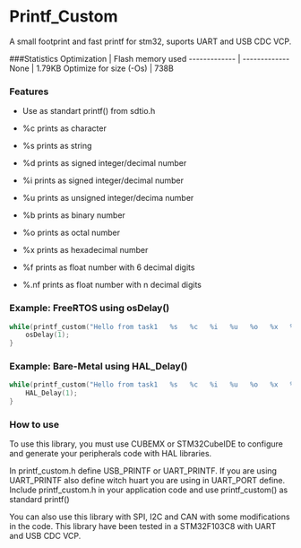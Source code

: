 # Printf_Custom
 A small footprint and fast printf for stm32, suports UART and USB CDC VCP.

###Statistics
Optimization  | Flash memory used
------------- | -------------
None  | 1.79KB
Optimize for size (-Os)  | 738B

### Features

- Use as standart printf() from sdtio.h

- %c prints as character

- %s prints as string

- %d prints as signed integer/decimal number

- %i prints as signed integer/decimal number

- %u prints as unsigned integer/decima number

- %b prints as binary number

- %o prints as octal number

- %x prints as hexadecimal number

- %f prints as float number with 6 decimal digits

- %.nf prints as float number with n decimal digits

### Example: FreeRTOS using osDelay()
```C
while(printf_custom("Hello from task1   %s   %c   %i   %u   %o   %x   %b   %.2f   %f\r\n", "string", 'X', -33, 33, 33, 33, 33, -33.33, 33.33)!=0){
	osDelay(1);
}
```

### Example: Bare-Metal using HAL_Delay()
```C
while(printf_custom("Hello from task1   %s   %c   %i   %u   %o   %x   %b   %.2f   %f\r\n", "string", 'X', -33, 33, 33, 33, 33, -33.33, 33.33)!=0){
	HAL_Delay(1);
}
```

### How to use
To use this library, you must use CUBEMX or STM32CubeIDE to configure and generate your peripherals code with HAL libraries.

In printf_custom.h define USB_PRINTF or UART_PRINTF. If you are using UART_PRINTF also define witch huart you are using in UART_PORT define. Include printf_custom.h in your application code and use printf_custom() as standard printf()

You can also use this library with SPI, I2C and CAN with some modifications in the code. This library have been tested in a STM32F103C8 with UART and USB CDC VCP.
